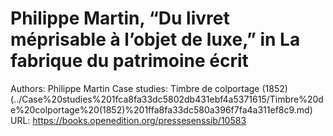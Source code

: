 # Philippe Martin, “Du livret méprisable à l’objet de luxe,” in La fabrique du patrimoine écrit

Authors: Philippe Martin
Case studies: Timbre de colportage (1852) (../Case%20studies%201fca8fa33dc5802db431ebf4a5371615/Timbre%20de%20colportage%20(1852)%201ffa8fa33dc580a396f7fa4a311ef8c9.md)
URL: https://books.openedition.org/pressesenssib/10583